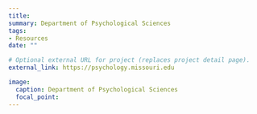```yaml
---
title: 
summary: Department of Psychological Sciences
tags:
- Resources
date: ""

# Optional external URL for project (replaces project detail page).
external_link: https://psychology.missouri.edu

image:
  caption: Department of Psychological Sciences
  focal_point: 
---
```

